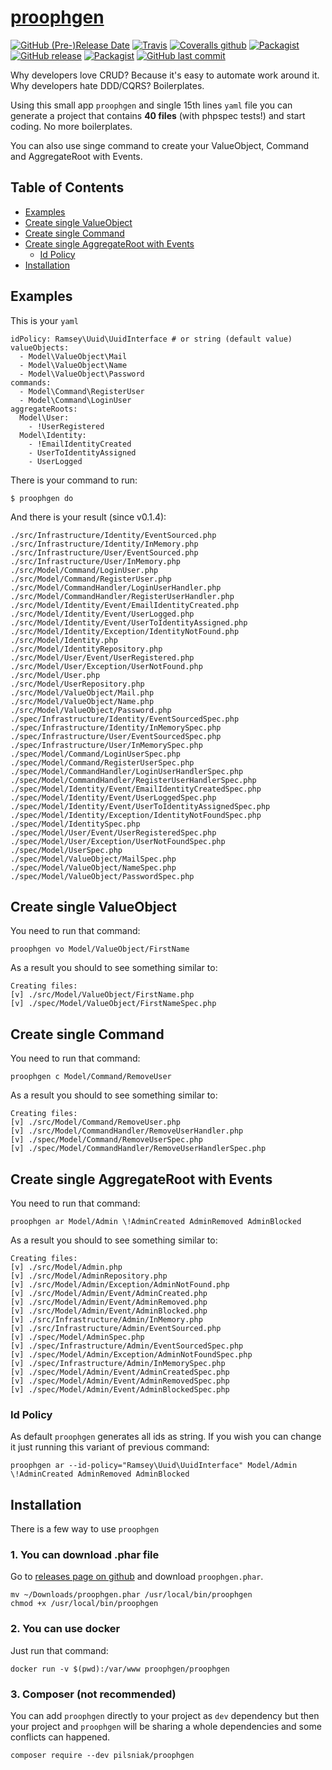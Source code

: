# [proophgen](https://pilsniak.com/proophgen/)

[![GitHub (Pre-)Release Date](https://img.shields.io/github/release-date-pre/mmp4k/proophgen.svg?style=flat-square)]()
[![Travis](https://img.shields.io/travis/mmp4k/proophgen.svg?style=flat-square)]()
[![Coveralls github](https://img.shields.io/coveralls/github/mmp4k/proophgen.svg?style=flat-square)]()
[![Packagist](https://img.shields.io/packagist/v/pilsniak/proophgen.svg?style=flat-square)]()
[![GitHub release](https://img.shields.io/github/release/mmp4k/proophgen/all.svg?style=flat-square)]()
[![Packagist](https://img.shields.io/packagist/l/pilsniak/proophgen.svg?style=flat-square)]()
[![GitHub last commit](https://img.shields.io/github/last-commit/mmp4k/proophgen.svg?style=flat-square)]()

Why developers love CRUD? Because it's easy to automate work around it. Why developers hate DDD/CQRS? Boilerplates.

Using this small app `proophgen` and single 15th lines `yaml` file you can generate a project that contains **40 files** (with phpspec tests!) and start coding. No more boilerplates.

You can also use singe command to create your ValueObject, Command and AggregateRoot with Events.

## Table of Contents 

* [Examples](#examples)  
* [Create single ValueObject](#create-single-valueobject)
* [Create single Command](#create-single-command)
* [Create single AggregateRoot with Events](#create-single-aggregateroot-with-events)
    * [Id Policy](#id-policy)  
* [Installation](#installation)

## Examples

This is your `yaml`

```
idPolicy: Ramsey\Uuid\UuidInterface # or string (default value)
valueObjects:
  - Model\ValueObject\Mail
  - Model\ValueObject\Name
  - Model\ValueObject\Password
commands:
  - Model\Command\RegisterUser
  - Model\Command\LoginUser
aggregateRoots:
  Model\User:
    - !UserRegistered
  Model\Identity:
    - !EmailIdentityCreated
    - UserToIdentityAssigned
    - UserLogged
```

There is your command to run:

```
$ proophgen do
```

And there is your result (since v0.1.4):

```
./src/Infrastructure/Identity/EventSourced.php
./src/Infrastructure/Identity/InMemory.php
./src/Infrastructure/User/EventSourced.php
./src/Infrastructure/User/InMemory.php
./src/Model/Command/LoginUser.php
./src/Model/Command/RegisterUser.php
./src/Model/CommandHandler/LoginUserHandler.php
./src/Model/CommandHandler/RegisterUserHandler.php
./src/Model/Identity/Event/EmailIdentityCreated.php
./src/Model/Identity/Event/UserLogged.php
./src/Model/Identity/Event/UserToIdentityAssigned.php
./src/Model/Identity/Exception/IdentityNotFound.php
./src/Model/Identity.php
./src/Model/IdentityRepository.php
./src/Model/User/Event/UserRegistered.php
./src/Model/User/Exception/UserNotFound.php
./src/Model/User.php
./src/Model/UserRepository.php
./src/Model/ValueObject/Mail.php
./src/Model/ValueObject/Name.php
./src/Model/ValueObject/Password.php
./spec/Infrastructure/Identity/EventSourcedSpec.php
./spec/Infrastructure/Identity/InMemorySpec.php
./spec/Infrastructure/User/EventSourcedSpec.php
./spec/Infrastructure/User/InMemorySpec.php
./spec/Model/Command/LoginUserSpec.php
./spec/Model/Command/RegisterUserSpec.php
./spec/Model/CommandHandler/LoginUserHandlerSpec.php
./spec/Model/CommandHandler/RegisterUserHandlerSpec.php
./spec/Model/Identity/Event/EmailIdentityCreatedSpec.php
./spec/Model/Identity/Event/UserLoggedSpec.php
./spec/Model/Identity/Event/UserToIdentityAssignedSpec.php
./spec/Model/Identity/Exception/IdentityNotFoundSpec.php
./spec/Model/IdentitySpec.php
./spec/Model/User/Event/UserRegisteredSpec.php
./spec/Model/User/Exception/UserNotFoundSpec.php
./spec/Model/UserSpec.php
./spec/Model/ValueObject/MailSpec.php
./spec/Model/ValueObject/NameSpec.php
./spec/Model/ValueObject/PasswordSpec.php
```

## Create single ValueObject

You need to run that command:

```
proophgen vo Model/ValueObject/FirstName
```

As a result you should to see something similar to:

```
Creating files:
[v] ./src/Model/ValueObject/FirstName.php
[v] ./spec/Model/ValueObject/FirstNameSpec.php
```

## Create single Command

You need to run that command:

```
proophgen c Model/Command/RemoveUser 
```

As a result you should to see something similar to:

```
Creating files:
[v] ./src/Model/Command/RemoveUser.php
[v] ./src/Model/CommandHandler/RemoveUserHandler.php
[v] ./spec/Model/Command/RemoveUserSpec.php
[v] ./spec/Model/CommandHandler/RemoveUserHandlerSpec.php
```

## Create single AggregateRoot with Events

You need to run that command:

```
proophgen ar Model/Admin \!AdminCreated AdminRemoved AdminBlocked  
```

As a result you should to see something similar to:

```
Creating files:
[v] ./src/Model/Admin.php
[v] ./src/Model/AdminRepository.php
[v] ./src/Model/Admin/Exception/AdminNotFound.php
[v] ./src/Model/Admin/Event/AdminCreated.php
[v] ./src/Model/Admin/Event/AdminRemoved.php
[v] ./src/Model/Admin/Event/AdminBlocked.php
[v] ./src/Infrastructure/Admin/InMemory.php
[v] ./src/Infrastructure/Admin/EventSourced.php
[v] ./spec/Model/AdminSpec.php
[v] ./spec/Infrastructure/Admin/EventSourcedSpec.php
[v] ./spec/Model/Admin/Exception/AdminNotFoundSpec.php
[v] ./spec/Infrastructure/Admin/InMemorySpec.php
[v] ./spec/Model/Admin/Event/AdminCreatedSpec.php
[v] ./spec/Model/Admin/Event/AdminRemovedSpec.php
[v] ./spec/Model/Admin/Event/AdminBlockedSpec.php
```
### Id Policy

As default `proophgen` generates all ids as string. If you wish you can change it just running this variant of previous command:

```
proophgen ar --id-policy="Ramsey\Uuid\UuidInterface" Model/Admin \!AdminCreated AdminRemoved AdminBlocked
```

## Installation

There is a few way to use `proophgen`

### 1. You can download .phar file

Go to [releases page on github](https://github.com/mmp4k/proophgen/releases) and download `proophgen.phar`.

```
mv ~/Downloads/proophgen.phar /usr/local/bin/proophgen
chmod +x /usr/local/bin/proophgen
```

### 2. You can use docker

Just run that command:

```
docker run -v $(pwd):/var/www proophgen/proophgen 
```

### 3. Composer (not recommended)

You can add `proophgen` directly to your project as `dev` dependency but then your project and `proophgen` will be sharing a whole dependencies and some conflicts can happened.

```
composer require --dev pilsniak/proophgen
```